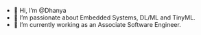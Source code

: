 - 👋 Hi, I’m @Dhanya
- 👀 I’m passionate about Embedded Systems, DL/ML and TinyML.
- 🌱 I’m currently working as an Associate Software Engineer.


<!---
Dhanya0181/Dhanya0181 is a ✨ special ✨ repository because its `README.md` (this file) appears on your GitHub profile.
You can click the Preview link to take a look at your changes.
--->
